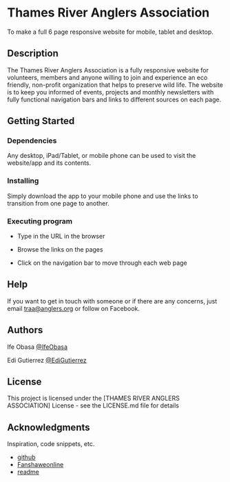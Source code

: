 # Thames River Anglers Association

To make a full 6 page responsive website for mobile, tablet and desktop. 

## Description

The Thames River Anglers Association is a fully responsive website for volunteers, members and anyone willing to join and experience an eco friendly, non-profit organization that helps to preserve wild life. The website is to keep you informed of events, projects and monthly newsletters with fully functional navigation bars and links to different sources on each page.  

## Getting Started

### Dependencies

Any desktop, iPad/Tablet, or mobile phone can be used to visit the website/app and its contents.

### Installing

Simply download the app to your mobile phone and use the links to transition from one page to another.

### Executing program

* Type in the URL in the browser

* Browse the links on the pages

* Click on the navigation bar to move through each web page

## Help

If you want to get in touch with someone or if there are any concerns, just email traa@anglers.org or follow on Facebook. 

## Authors

Ife Obasa 
[@IfeObasa](https://www.fanshaweonline.ca)

Edi Gutierrez
[@EdiGutierrez](https://www.fanshaweonline.ca/d2l/lp/profile/profile_edit.d2l?ou=947337)

## License

This project is licensed under the [THAMES RIVER ANGLERS ASSOCIATION] License - see the LICENSE.md file for details

## Acknowledgments

Inspiration, code snippets, etc.
* [github](https://github.com/matiassingers/awesome-readme)
* [Fanshaweonline](https://www.fanshaweonline.ca/d2l/home/947337)
* [readme](https://gist.githubusercontent.com/DomPizzie/7a5ff55ffa9081f2de27c315f5018afc/raw/d59043abbb123089ad6602aba571121b71d91d7f/README-Template.md)

